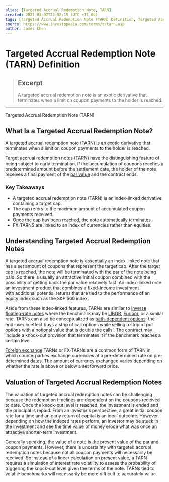 ```yaml
---
alias: [Targeted Accrual Redemption Note, TARN]
created: 2021-03-02T23:52:15 (UTC +11:00)
tags: [Targeted Accrual Redemption Note (TARN) Definition, Targeted Accrual Redemption Note (TARN)]
source: https://www.investopedia.com/terms/t/tarn.asp
author: James Chen
---
```


# Targeted Accrual Redemption Note (TARN) Definition

> ## Excerpt
> A targeted accrual redemption note is an exotic derivative that terminates when a limit on coupon payments to the holder is reached.

---

Targeted Accrual Redemption Note (TARN)
## What Is a Targeted Accrual Redemption Note?

A targeted accrual redemption note (TARN) is an exotic [derivative](https://www.investopedia.com/terms/d/derivative.asp) that terminates when a limit on coupon payments to the holder is reached.

Target accrual redemption notes (TARN) have the distinguishing feature of being subject to early termination. If the accumulation of coupons reaches a predetermined amount before the settlement date, the holder of the note receives a final payment of the [par value](https://www.investopedia.com/terms/p/parvalue.asp) and the contract ends.

### Key Takeaways

-   A targeted accrual redemption note (TARN) is an index-linked derivative containing a target cap.
-   The cap refers to the maximum amount of accumulated coupon payments received.
-   Once the cap has been reached, the note automatically terminates.
-   FX-TARNS are linked to an index of currencies rather than equities.

## Understanding Targeted Accrual Redemption Notes

A targeted accrual redemption note is essentially an index-linked note that has a set amount of coupons that represent the target cap. After the target cap is reached, the note will be terminated with the par of the note being paid. So there is usually an attractive initial coupon combined with the possibility of getting back the par value relatively fast. An index-linked note an investment product that combines a fixed-income investment with additional potential returns that are tied to the performance of an equity index such as the S&P 500 index. 

Aside from these index-linked features, TARNs are similar to [inverse floating-rate notes](https://www.investopedia.com/terms/i/inversefloater.asp) where the benchmark may be [LIBOR](https://www.investopedia.com/terms/l/libor.asp), [Euribor](https://www.investopedia.com/terms/e/euribor.asp), or a similar rate. TARNs can also be conceptualized as [path-dependent options](https://www.investopedia.com/terms/p/pathdependentoption.asp): the end-user in effect buys a strip of call options while selling a strip of put options with a notional value that is double the calls'. The contract may include a knock-out provision that terminates it if the benchmark reaches a certain level. 

[Foreign exchange](https://www.investopedia.com/terms/f/foreign-exchange.asp) TARNs or FX-TARNs are a common form of TARN in which counterparties exchange currencies at a pre-determined rate on pre-determined dates. The amount of currency exchanged varies depending on whether the rate is above or below a set forward price. 

## Valuation of Targeted Accrual Redemption Notes

The valuation of targeted accrual redemption notes can be challenging because the redemption timelines are dependent on the coupons received to date. Once the knock-out level is reached, the investment is ended and the principal is repaid. From an investor's perspective, a great initial coupon rate for a time and an early return of capital is an ideal outcome. However, depending on how the indexed rates perform, an investor may be stuck in the investment and see the time value of money erode what was once an attractive shorter-term investment.

Generally speaking, the value of a note is the present value of the par and coupon payments. However, there is uncertainty with targeted accrual redemption notes because not all coupon payments will necessarily be received. So instead of a linear calculation on present value, a TARN requires a simulation of interest rate volatility to assess the probability of triggering the knock-out level given the terms of the note. TARNs tied to volatile benchmarks will necessarily be more difficult to accurately value.
